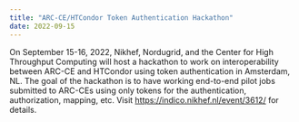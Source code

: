 ```yaml
---
title: "ARC-CE/HTCondor Token Authentication Hackathon"
date: 2022-09-15
---
```


On September 15-16, 2022, Nikhef, Nordugrid, and the Center for High Throughput Computing will host a hackathon to work on interoperability between ARC-CE and HTCondor using token authentication in Amsterdam, NL. The goal of the hackathon is to have working end-to-end pilot jobs submitted to ARC-CEs using only tokens for the authentication, authorization, mapping, etc.
Visit <https://indico.nikhef.nl/event/3612/> for details.
